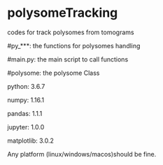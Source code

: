 # polysomeTracking
 codes for track polysomes from tomograms


#py_***: the functions for polysomes handling 

#main.py: the main script to call functions

#polysome: the polysome Class 

python: 3.6.7

numpy: 1.16.1

pandas: 1.1.1

jupyter: 1.0.0

matplotlib: 3.0.2

Any platform (linux/windows/macos)should be fine.
